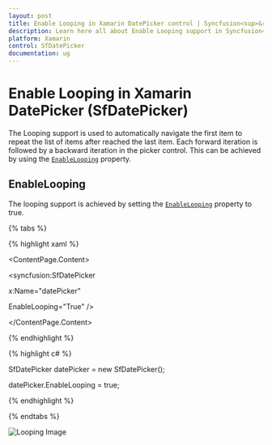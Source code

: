 ```yaml
---
layout: post
title: Enable Looping in Xamarin DatePicker control | Syncfusion<sup>&reg;</sup>
description: Learn here all about Enable Looping support in Syncfusion<sup>&reg;</sup> Xamarin DatePicker (SfDatePicker) control and more.
platform: Xamarin
control: SfDatePicker
documentation: ug
---
```


# Enable Looping in Xamarin DatePicker (SfDatePicker)

The Looping support is used to automatically navigate the first item to repeat the list of items after reached the last item. Each forward iteration is followed by a backward iteration in the picker control. This can be achieved by using the [`EnableLooping`](https://help.syncfusion.com/cr/xamarin/Syncfusion.XForms.Pickers.PickerHelper.PickerBase.html#Syncfusion_XForms_Pickers_PickerHelper_PickerBase_EnableLooping) property.

## EnableLooping

The looping support is achieved by setting the [`EnableLooping`](https://help.syncfusion.com/cr/xamarin/Syncfusion.XForms.Pickers.PickerHelper.PickerBase.html#Syncfusion_XForms_Pickers_PickerHelper_PickerBase_EnableLooping) property to true.

{% tabs %}

{% highlight xaml %}

<ContentPage.Content>

<syncfusion:SfDatePicker

x:Name="datePicker"

EnableLooping="True" />

</ContentPage.Content>

</ContentPage>

{% endhighlight %}

{% highlight c# %}

SfDatePicker datePicker = new SfDatePicker();

datePicker.EnableLooping = true;

{% endhighlight %}

{% endtabs %}

![Looping Image](images/Looping.png)
